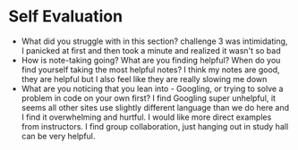# Self Evaluation

- What did you struggle with in this section? challenge 3 was intimidating, I panicked at first and then took a minute and realized it wasn't so  bad
- How is note-taking going? What are you finding helpful? When do you find yourself taking the most helpful notes?
I think my notes are good, they are helpful but I also feel like they are really slowing me down
- What are you noticing that you lean into - Googling, or trying to solve a problem in code on your own first?
I find Googling super unhelpful, it seems all other sites use slightly different language than we do here and I find it overwhelming and hurtful. I would like more direct examples from instructors. I find group collaboration, just hanging out in study hall can be very helpful. 
